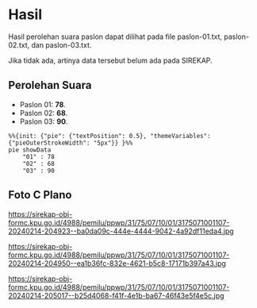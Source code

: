# Hasil

Hasil perolehan suara paslon dapat dilihat pada file paslon-01.txt, paslon-02.txt, dan paslon-03.txt.

Jika tidak ada, artinya data tersebut belum ada pada SIREKAP.

## Perolehan Suara

 * Paslon 01: **78**.
 * Paslon 02: **68**.
 * Paslon 03: **90**.

```mermaid
%%{init: {"pie": {"textPosition": 0.5}, "themeVariables": {"pieOuterStrokeWidth": "5px"}} }%%
pie showData
    "01" : 78
    "02" : 68
    "03" : 90
```
## Foto C Plano

https://sirekap-obj-formc.kpu.go.id/4988/pemilu/ppwp/31/75/07/10/01/3175071001107-20240214-204923--ba0da09c-444e-4444-9042-4a92df11eda4.jpg

https://sirekap-obj-formc.kpu.go.id/4988/pemilu/ppwp/31/75/07/10/01/3175071001107-20240214-204950--ea1b36fc-832e-4621-b5c8-17171b397a43.jpg

https://sirekap-obj-formc.kpu.go.id/4988/pemilu/ppwp/31/75/07/10/01/3175071001107-20240214-205017--b25d4068-f41f-4e1b-ba67-46f43e5f4e5c.jpg
